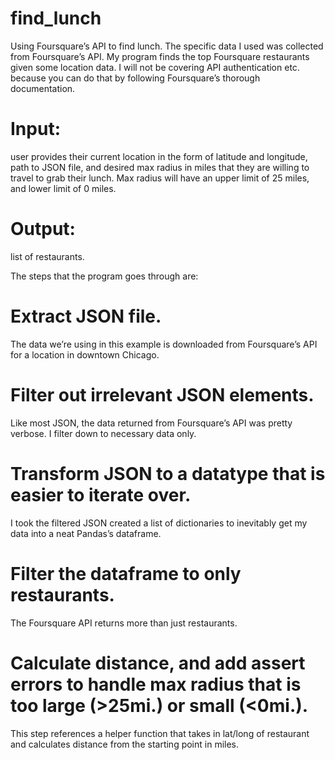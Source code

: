 # find_lunch
Using Foursquare’s API to find lunch. The specific data I used was collected from Foursquare’s API. My program finds the top Foursquare restaurants given some location data. I will not be covering API authentication etc. because you can do that by following Foursquare’s thorough documentation.

# Input: 
user provides their current location in the form of latitude and longitude, path to JSON file, and desired max radius in miles that they are willing to travel to grab their lunch. Max radius will have an upper limit of 25 miles, and lower limit of 0 miles.

# Output: 
list of restaurants.

The steps that the program goes through are:
# Extract JSON file. 
The data we’re using in this example is downloaded from Foursquare’s API for a location in downtown Chicago.

# Filter out irrelevant JSON elements. 
Like most JSON, the data returned from Foursquare’s API was pretty verbose. I filter down to necessary data only.

# Transform JSON to a datatype that is easier to iterate over. 
I took the filtered JSON created a list of dictionaries to inevitably get my data into a neat Pandas’s dataframe.

# Filter the dataframe to only restaurants. 
The Foursquare API returns more than just restaurants.

# Calculate distance, and add assert errors to handle max radius that is too large (>25mi.) or small (<0mi.). 
This step references a helper function that takes in lat/long of restaurant and calculates distance from the starting point in miles.
